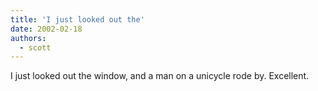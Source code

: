 ```yaml
---
title: 'I just looked out the'
date: 2002-02-18
authors:
  - scott
---
```


I just looked out the window, and a man on a unicycle rode by. Excellent.
